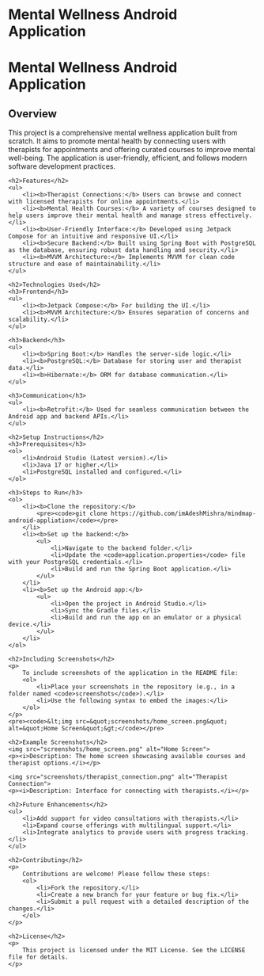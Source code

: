 # Mental Wellness Android Application

<!DOCTYPE html>
<html>
<head>
    <title>Mental Wellness Android Application</title>
</head>
<body>
    <h1>Mental Wellness Android Application</h1>
    <h2>Overview</h2>
    <p>
        This project is a comprehensive mental wellness application built from scratch. 
        It aims to promote mental health by connecting users with therapists for appointments 
        and offering curated courses to improve mental well-being. The application is user-friendly, 
        efficient, and follows modern software development practices.
    </p>

    <h2>Features</h2>
    <ul>
        <li><b>Therapist Connections:</b> Users can browse and connect with licensed therapists for online appointments.</li>
        <li><b>Mental Health Courses:</b> A variety of courses designed to help users improve their mental health and manage stress effectively.</li>
        <li><b>User-Friendly Interface:</b> Developed using Jetpack Compose for an intuitive and responsive UI.</li>
        <li><b>Secure Backend:</b> Built using Spring Boot with PostgreSQL as the database, ensuring robust data handling and security.</li>
        <li><b>MVVM Architecture:</b> Implements MVVM for clean code structure and ease of maintainability.</li>
    </ul>

    <h2>Technologies Used</h2>
    <h3>Frontend</h3>
    <ul>
        <li><b>Jetpack Compose:</b> For building the UI.</li>
        <li><b>MVVM Architecture:</b> Ensures separation of concerns and scalability.</li>
    </ul>

    <h3>Backend</h3>
    <ul>
        <li><b>Spring Boot:</b> Handles the server-side logic.</li>
        <li><b>PostgreSQL:</b> Database for storing user and therapist data.</li>
        <li><b>Hibernate:</b> ORM for database communication.</li>
    </ul>

    <h3>Communication</h3>
    <ul>
        <li><b>Retrofit:</b> Used for seamless communication between the Android app and backend APIs.</li>
    </ul>

    <h2>Setup Instructions</h2>
    <h3>Prerequisites</h3>
    <ol>
        <li>Android Studio (Latest version).</li>
        <li>Java 17 or higher.</li>
        <li>PostgreSQL installed and configured.</li>
    </ol>

    <h3>Steps to Run</h3>
    <ol>
        <li><b>Clone the repository:</b>
            <pre><code>git clone https://github.com/imAdeshMishra/mindmap-android-appliation</code></pre>
        </li>
        <li><b>Set up the backend:</b>
            <ul>
                <li>Navigate to the backend folder.</li>
                <li>Update the <code>application.properties</code> file with your PostgreSQL credentials.</li>
                <li>Build and run the Spring Boot application.</li>
            </ul>
        </li>
        <li><b>Set up the Android app:</b>
            <ul>
                <li>Open the project in Android Studio.</li>
                <li>Sync the Gradle files.</li>
                <li>Build and run the app on an emulator or a physical device.</li>
            </ul>
        </li>
    </ol>

    <h2>Including Screenshots</h2>
    <p>
        To include screenshots of the application in the README file:
        <ol>
            <li>Place your screenshots in the repository (e.g., in a folder named <code>screenshots</code>).</li>
            <li>Use the following syntax to embed the images:</li>
        </ol>
    </p>
    <pre><code>&lt;img src=&quot;screenshots/home_screen.png&quot; alt=&quot;Home Screen&quot;&gt;</code></pre>

    <h2>Example Screenshots</h2>
    <img src="screenshots/home_screen.png" alt="Home Screen">
    <p><i>Description: The home screen showcasing available courses and therapist options.</i></p>

    <img src="screenshots/therapist_connection.png" alt="Therapist Connection">
    <p><i>Description: Interface for connecting with therapists.</i></p>

    <h2>Future Enhancements</h2>
    <ul>
        <li>Add support for video consultations with therapists.</li>
        <li>Expand course offerings with multilingual support.</li>
        <li>Integrate analytics to provide users with progress tracking.</li>
    </ul>

    <h2>Contributing</h2>
    <p>
        Contributions are welcome! Please follow these steps:
        <ol>
            <li>Fork the repository.</li>
            <li>Create a new branch for your feature or bug fix.</li>
            <li>Submit a pull request with a detailed description of the changes.</li>
        </ol>
    </p>

    <h2>License</h2>
    <p>
        This project is licensed under the MIT License. See the LICENSE file for details.
    </p>
</body>
</html>
